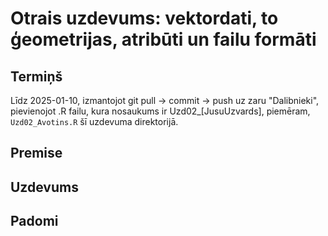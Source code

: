 # Otrais uzdevums: vektordati, to ģeometrijas, atribūti un failu formāti


## Termiņš

Līdz 2025-01-10, izmantojot git pull -> commit -> push uz zaru "Dalibnieki", 
pievienojot .R failu, kura nosaukums ir Uzd02_[JusuUzvards], piemēram, `Uzd02_Avotins.R` 
šī uzdevuma direktorijā.

## Premise



## Uzdevums



## Padomi